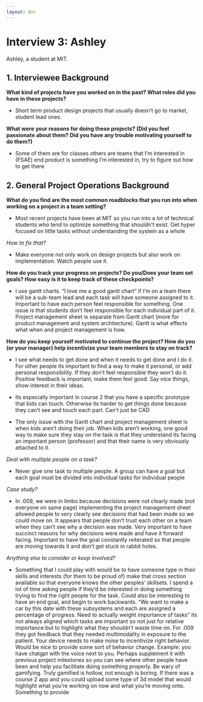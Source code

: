 ```yaml
---
layout: doc
---
```


<script setup>
  import { withBase } from 'vitepress';
</script>

# Interview 3: Ashley

Ashley, a student at MIT.

## 1. Interviewee Background

**What kind of projects have you worked on in the past? What roles did you have in these projects?**

- Short term product design projects that usually doesn’t go to market, student lead ones.

**What were your reasons for doing these projects? (Did you feel passionate about them? Did you have any trouble motivating yourself to do them?)**

- Some of them are for classes others are teams that I’m interested in (FSAE) end product is something I’m interested in, try to figure out how to get there

## 2. General Project Operations Background

**What do you find are the most common roadblocks that you run into when working on a project in a team setting?**

- Most recent projects have been at MIT so you run into a lot of technical students who tend to optimize something that shouldn’t exist. Get hyper focused on little tasks without understanding the system as a whole

_How to fix that?_

- Make everyone not only work on design projects but also work on implementation. Watch people use it.

**How do you track your progress on projects? Do you/Does your team set goals? How easy is it to keep track of these checkpoints?**

- I use gantt charts. “I love me a good gantt chart” if I’m on a team there will be a sub-team lead and each task will have someone assigned to it. Important to have each person feel responsible for something. One issue is that students don’t feel responsible for each individual part of it. Project management sheet is separate from Gantt chart (more for product management and system architecture). Gantt is what effects what when and project management is how.

**How do you keep yourself motivated to continue the project? How do you (or your manager) help incentivize your team members to stay on track?**

- I see what needs to get done and when it needs to get done and I do it. For other people its important to find a way to make it personal, or add personal responsibility. If they don’t feel responsible they won't do it. Positive feedback is important, make them feel good. Say nice things, show interest in their ideas.

- Its especially important in course 2 that you have a specific prototype that kids can touch. Otherwise its harder to get things done because they can’t see and touch each part. Can't just be CAD

- The only issue with the Gantt chart and project management sheet is when kids aren’t doing their job. When kids aren’t working, one good way to make sure they stay on the task is that they understand its facing an important person (professor) and that their name is very obviously attached to it.

_Deal with multiple people on a task?_

- Never give one task to multiple people. A group can have a goal but each goal must be divided into individual tasks for individual people

_Case study?_

- In .009, we were in limbo because decisions were not clearly made (not everyone on same page) implementing the project management sheet allowed people to very clearly see decisions that had been made so we could move on. It appears that people don’t trust each other on a team when they can’t see why a decision was made. Very important to have succinct reasons for why decisions were made and have it forward facing. Important to have the goal constantly reiterated so that people are moving towards it and don’t get stuck in rabbit holes.

_Anything else to consider or keep involved?_

- Something that I could play with would be to have someone type in their skills and interests (for them to be proud of) make that cross section available so that everyone knows the other peoples’ skillsets. I spend a lot of time asking people if they’d be interested in doing something trying to find the right people for the task. Could also be interesting to have an end goal, and begin to work backwards. “We want to make a car by this date with these subsystems and each are assigned a percentage of progress. Need to actually weight importance of tasks” its not always aligned which tasks are important so not just for relative importance but to highlight what they shouldn’t waste time on. For .009 they got feedback that they needed multimodality in exposure to the patient. Your device needs to make noise to incentivize right behavior. Would be nice to provide some sort of behavior change. Example: you have chatgpt with the voice next to you. Perhaps supplement it with previous project milestones so you can see where other people have been and help you facilitate doing something properly. Be wary of gamifying. Truly gamified is hollow, not enough is boring. If there was a course 2 app and you could upload some type of 3d model that would highlight what you’re working on now and what you’re moving onto. Something to provide
